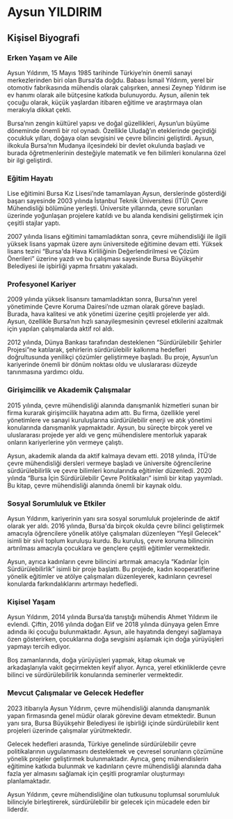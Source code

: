 # Aysun YILDIRIM

## Kişisel Biyografi

### Erken Yaşam ve Aile

Aysun Yıldırım, 15 Mayıs 1985 tarihinde Türkiye’nin önemli sanayi merkezlerinden biri olan Bursa’da doğdu. Babası İsmail Yıldırım, yerel bir otomotiv fabrikasında mühendis olarak çalışırken, annesi Zeynep Yıldırım ise ev hanımı olarak aile bütçesine katkıda bulunuyordu. Aysun, ailenin tek çocuğu olarak, küçük yaşlardan itibaren eğitime ve araştırmaya olan merakıyla dikkat çekti.

Bursa’nın zengin kültürel yapısı ve doğal güzellikleri, Aysun’un büyüme döneminde önemli bir rol oynadı. Özellikle Uludağ’ın eteklerinde geçirdiği çocukluk yılları, doğaya olan sevgisini ve çevre bilincini geliştirdi. Aysun, ilkokula Bursa’nın Mudanya ilçesindeki bir devlet okulunda başladı ve burada öğretmenlerinin desteğiyle matematik ve fen bilimleri konularına özel bir ilgi geliştirdi.

### Eğitim Hayatı

Lise eğitimini Bursa Kız Lisesi’nde tamamlayan Aysun, derslerinde gösterdiği başarı sayesinde 2003 yılında İstanbul Teknik Üniversitesi (İTÜ) Çevre Mühendisliği bölümüne yerleşti. Üniversite yıllarında, çevre sorunları üzerinde yoğunlaşan projelere katıldı ve bu alanda kendisini geliştirmek için çeşitli stajlar yaptı.

2007 yılında lisans eğitimini tamamladıktan sonra, çevre mühendisliği ile ilgili yüksek lisans yapmak üzere aynı üniversitede eğitimine devam etti. Yüksek lisans tezini “Bursa'da Hava Kirliliğinin Değerlendirilmesi ve Çözüm Önerileri” üzerine yazdı ve bu çalışması sayesinde Bursa Büyükşehir Belediyesi ile işbirliği yapma fırsatını yakaladı.

### Profesyonel Kariyer

2009 yılında yüksek lisansını tamamladıktan sonra, Bursa’nın yerel yönetiminde Çevre Koruma Dairesi’nde uzman olarak göreve başladı. Burada, hava kalitesi ve atık yönetimi üzerine çeşitli projelerde yer aldı. Aysun, özellikle Bursa’nın hızlı sanayileşmesinin çevresel etkilerini azaltmak için yapılan çalışmalarda aktif rol aldı.

2012 yılında, Dünya Bankası tarafından desteklenen “Sürdürülebilir Şehirler Projesi”ne katılarak, şehirlerin sürdürülebilir kalkınma hedefleri doğrultusunda yenilikçi çözümler geliştirmeye başladı. Bu proje, Aysun’un kariyerinde önemli bir dönüm noktası oldu ve uluslararası düzeyde tanınmasına yardımcı oldu.

### Girişimcilik ve Akademik Çalışmalar

2015 yılında, çevre mühendisliği alanında danışmanlık hizmetleri sunan bir firma kurarak girişimcilik hayatına adım attı. Bu firma, özellikle yerel yönetimlere ve sanayi kuruluşlarına sürdürülebilir enerji ve atık yönetimi konularında danışmanlık yapmaktadır. Aysun, bu süreçte birçok yerel ve uluslararası projede yer aldı ve genç mühendislere mentorluk yaparak onların kariyerlerine yön vermeye çalıştı.

Aysun, akademik alanda da aktif kalmaya devam etti. 2018 yılında, İTÜ’de çevre mühendisliği dersleri vermeye başladı ve üniversite öğrencilerine sürdürülebilirlik ve çevre bilimleri konularında eğitimler düzenledi. 2020 yılında “Bursa İçin Sürdürülebilir Çevre Politikaları” isimli bir kitap yayımladı. Bu kitap, çevre mühendisliği alanında önemli bir kaynak oldu.

### Sosyal Sorumluluk ve Etkiler

Aysun Yıldırım, kariyerinin yanı sıra sosyal sorumluluk projelerinde de aktif olarak yer aldı. 2016 yılında, Bursa'da birçok okulda çevre bilinci geliştirmek amacıyla öğrencilere yönelik atölye çalışmaları düzenleyen “Yeşil Gelecek” isimli bir sivil toplum kuruluşu kurdu. Bu kuruluş, çevre koruma bilincinin artırılması amacıyla çocuklara ve gençlere çeşitli eğitimler vermektedir.

Aysun, ayrıca kadınların çevre bilincini artırmak amacıyla “Kadınlar İçin Sürdürülebilirlik” isimli bir proje başlattı. Bu projede, kadın kooperatiflerine yönelik eğitimler ve atölye çalışmaları düzenleyerek, kadınların çevresel konularda farkındalıklarını artırmayı hedefledi.

### Kişisel Yaşam

Aysun Yıldırım, 2014 yılında Bursa’da tanıştığı mühendis Ahmet Yıldırım ile evlendi. Çiftin, 2016 yılında doğan Elif ve 2018 yılında dünyaya gelen Emre adında iki çocuğu bulunmaktadır. Aysun, aile hayatında dengeyi sağlamaya özen gösterirken, çocuklarına doğa sevgisini aşılamak için doğa yürüyüşleri yapmayı tercih ediyor.

Boş zamanlarında, doğa yürüyüşleri yapmak, kitap okumak ve arkadaşlarıyla vakit geçirmekten keyif alıyor. Ayrıca, yerel etkinliklerde çevre bilinci ve sürdürülebilirlik konularında seminerler vermektedir.

### Mevcut Çalışmalar ve Gelecek Hedefler

2023 itibarıyla Aysun Yıldırım, çevre mühendisliği alanında danışmanlık yapan firmasında genel müdür olarak görevine devam etmektedir. Bunun yanı sıra, Bursa Büyükşehir Belediyesi ile işbirliği içinde sürdürülebilir kent projeleri üzerinde çalışmalar yürütmektedir.

Gelecek hedefleri arasında, Türkiye genelinde sürdürülebilir çevre politikalarının uygulanmasını desteklemek ve çevresel sorunların çözümüne yönelik projeler geliştirmek bulunmaktadır. Ayrıca, genç mühendislerin eğitimine katkıda bulunmak ve kadınların çevre mühendisliği alanında daha fazla yer almasını sağlamak için çeşitli programlar oluşturmayı planlamaktadır.

Aysun Yıldırım, çevre mühendisliğine olan tutkusunu toplumsal sorumluluk bilinciyle birleştirerek, sürdürülebilir bir gelecek için mücadele eden bir liderdir.